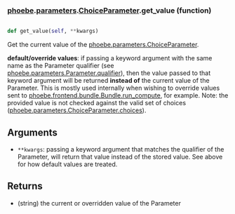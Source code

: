 ### [phoebe](phoebe.md).[parameters](phoebe.parameters.md).[ChoiceParameter](phoebe.parameters.ChoiceParameter.md).get_value (function)


```py

def get_value(self, **kwargs)

```



Get the current value of the [phoebe.parameters.ChoiceParameter](phoebe.parameters.ChoiceParameter.md).

**default/override values**: if passing a keyword argument with the same
    name as the Parameter qualifier (see
    [phoebe.parameters.Parameter.qualifier](phoebe.parameters.Parameter.qualifier.md)), then the value passed
    to that keyword argument will be returned **instead of** the current
    value of the Parameter.  This is mostly used internally when
    wishing to override values sent to
    [phoebe.frontend.bundle.Bundle.run_compute](phoebe.frontend.bundle.Bundle.run_compute.md), for example.
    Note: the provided value is not checked against the valid set
    of choices ([phoebe.parameters.ChoiceParameter.choices](phoebe.parameters.ChoiceParameter.choices.md)).

Arguments
----------
* `**kwargs`: passing a keyword argument that matches the qualifier
    of the Parameter, will return that value instead of the stored value.
    See above for how default values are treated.

Returns
--------
* (string) the current or overridden value of the Parameter

